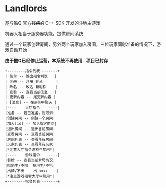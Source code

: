 # Landlords
基与酷Q 官方~~残疾的~~ C++ SDK 开发的斗地主游戏

机器人相当于服务器功能，提供房间系统

通过一个玩家创建房间，另外两个玩家加入房间，三位玩家同时准备的情况下，游戏自动开始



**由于酷Q已经停止运营，本系统不再使用，项目已封存**

```
+--------指令列表--------+
| 菜单 -- 输出指令列表   |
| 注册 -- 注册 昵称      |
| 改名 -- 改名 新昵称    |
| 查看 -- 查看当前信息   |
| 更新内容 -- 尾更新内容 |
| [消息] -- 在房间中聊天 |
|----    大厅指令    ----|
|准备 -- 若已准备，则取消|
|创建房间 -- 创建一个房间|
|加入[id] -- 加入指定房间|
|退出房间 -- 退出当前房间|
|查看房间 -- 查看当前房间|
|房间列表 -- 查看所有房间|
|玩家列表 -- 查看所有玩家|
|*注意大厅指令游戏中禁用*|
|----    游戏指令    ----|
|看牌 -- 查看当前牌局情况|
|叫地主/不叫  抢地主/不抢|
|出牌/不出    出 xxxx    |
|*注意游戏指令大厅中禁用*|
+--------指令列表--------+

```

